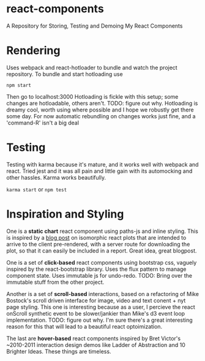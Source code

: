 # react-components
A Repository for Storing, Testing and Demoing My React Components

# Rendering
Uses webpack and react-hotloader to bundle and watch the project repository.
To bundle and start hotloading use

```npm start```

Then go to localhost:3000
Hotloading is fickle with this setup; some changes are hotloadable, others aren't. TODO: figure out why. Hotloading is dreamy cool, worth using where possible and I hope we robustly get there some day. For now automatic rebundling on changes works just fine, and a 'command-R' isn't a big deal

# Testing
Testing with karma because it's mature, and it works well with webpack and react. Tried jest and it was all pain and little gain with its automocking and other hassles.
Karma works beautifully.

```karma start``` or ```npm test```

# Inspiration and Styling

One is a **static chart** react component using paths-js and inline styling. This is inspired by a [blog post](https://viget.com/extend/visualization-is-for-sharing-using-react-for-portable-data-visualization) on isomorphic react plots that are intended to arrive to the client pre-rendered, with a server route for downloading the plot, so that it can easily be included in a report. Great idea, great blogpost.

One is a set of **click-based** react components using bootstrap css, vaguely inspired by the react-bootstrap library. Uses the flux pattern to manage component state. Uses immutable js for undo-redo. TODO: Bring over the immutable stuff from the other project.

Another is a set of **scroll-based** interactions, based on a refactoring of Mike Bostock's scroll driven interface for image, video and text conent + nyt page styling. This one is interesting because as a user, I percieve the react onScroll synthetic event to be slower/jankier than Mike's d3 event loop implementation. TODO: figure out why. I'm sure there's a great interesting reason for this that will lead to a beautiful react optoimization. 

The last are **hover-based** react components inspired by Bret Victor's ~2010-2011 interaction design demos like Ladder of Abstraction and 10 Brighter Ideas. These things are timeless.
